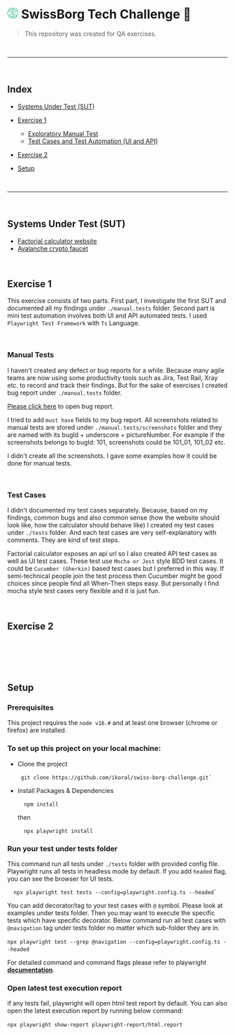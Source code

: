 # <img style="width:25px; height:25px;" src="./assets/swissborg.svg"> SwissBorg Tech Challenge :muscle:

> This repository was created for QA exercises.

<br />

---

<br />

## Index

- [Systems Under Test (SUT)](#systems-under-test-sut)

- [Exercise 1](#exercise-1)

  - [Exploratory Manual Test](#manual-tests)
  - [Test Cases and Test Automation (UI and API)](#test-cases)

- [Exercise 2](#exercise-2)

- [Setup](#setup)

<br />

---

<br />

## Systems Under Test (SUT)

- [Factorial calculator website](https://qainterview.pythonanywhere.com)
- [Avalanche crypto faucet](https://qainterview.pythonanywhere.com)

<br />

## Exercise 1

This exercise consists of two parts. First part, I investigate the first SUT and documented all my findings under `./manual.tests` folder. Second part is mini test automation involves both UI and API automated tests. I used `Playwright Test Framework` with `Ts` Language.

<br />

### Manual Tests

I haven't created any defect or bug reports for a while. Because many agile teams are now using some productivity tools such as Jira, Test Rail, Xray etc. to record and track their findings. But for the sake of exercises I created bug report under `./manual.tests` folder.

[Please click here](./manual.tests/_bug.report.md) to open bug report.

I tried to add `must have` fields to my bug report. All screenshots related to manual tests are stored under `./manual.tests/screenshots` folder and they are named with its bugId + underscore + pictureNumber. For example if the screenshots belongs to bugId: 101, screenshots could be 101_01, 101_02 etc.

I didn't create all the screenshots. I gave some examples how it could be done for manual tests.

<br />

### Test Cases

I didn't documented my test cases separately. Because, based on my findings, common bugs and also common sense (how the website should look like, how the calculator should behave like) I created my test cases under `./tests` folder. And each test cases are very self-explanatory with comments. They are kind of test steps.

Factorial calculator exposes an api url so I also created API test cases as well as UI test cases. These test use `Mocha or Jest` style BDD test cases. It could be `Cucumber (Gherkin)` based test cases but I preferred in this way. If semi-technical people join the test process then Cucumber might be good choices since people find all When-Then steps easy. But personally I find mocha style test cases very flexible and it is just fun.

<br />

## Exercise 2

<br />
<br />
<br />
<br />

## Setup

### Prerequisites

This project requires the `node v16.#` and at least one browser (chrome or firefox) are installed.

### To set up this project on your local machine:

- Clone the project

  ```
   git clone https://github.com/ikoral/swiss-borg-challenge.git`
  ```

- Install Packages & Dependencies

  ```
    npm install
  ```

  then

  ```
    npx playwright install
  ```

### Run your test under tests folder

This command run all tests under `./tests` folder with provided config file. Playwright runs all tests in headless mode by default. If you add `headed` flag, you can see the browser for UI tests.

```
  npx playwright test tests --config=playwright.config.ts --headed`
```

You can add decorator/tag to your test cases with `@` symbol. Please look at examples under tests folder. Then you may want to execute the specific tests which have specific decorator. Below command run all test cases with `@navigation` tag under tests folder no matter which sub-folder they are in.

`npx playwright test --grep @navigation --config=playwright.config.ts --headed`

For detailed command and command flags please refer to playwright **[documentation](https://playwright.dev/docs/test-cli)**.

### Open latest test execution report

if any tests fail, playwright will open html test report by default. You can also open the latest execution report by running below command:

`npx playwright show-report playwright-report/html.report`
